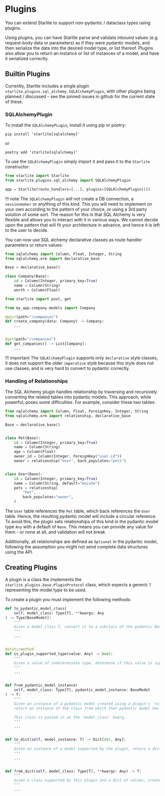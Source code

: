 # Plugins

You can extend Starlite to support non-pydantic / dataclass types using plugins.

Using plugins, you can have Starlite parse and validate inbound values (e.g. request-body data or parameters) as if they
were pydantic models, and then serialize the data into the desired model type, or list thereof. Plugins also allow you
to return an instance or list of instances of a model, and have it serialized correctly.

## Builtin Plugins

Currently, Starlite includes a single plugin `starlite.plugins.sql_alchemy.SQLAlchemyPlugin`, with other plugins being
planned / discussed - see the pinned issues in github for the current state of these.

### SQLAlchemyPlugin

To install the `SQLAlchemyPLugin`, install it using pip or poetry:

```shell
pip install 'starlite[sqlalchemy]'
```

or

```shell
poetry add 'starlite[sqlalchemy]'
```

To use the `SQLAlchemyPlugin` simply import it and pass it to the `Starlite` constructor:

```python title="my_app/main.py"
from starlite import Starlite
from starlite.plugins.sql_alchemy import SQLAlchemyPlugin

app = Starlite(route_handlers=[...], plugins=[SQLAlchemyPlugin()])
```

<!-- prettier-ignore -->
!!! note
    The `SQLAlchemyPlugin` _will not_ create a DB connection, a `sessionmaker` or anything of this kind. This
    you will need to implement on your own according to the pattern of your choice, or using a 3rd party solution of some
    sort. The reason for this is that SQL Alchemy is very flexible and allows you to interact with it in various ways.
    We cannot decide upon the pattern that will fit your architecture in advance, and hence it is left to the user to decide.

You can now use SQL alchemy declarative classes as route handler parameters or return values:

```python title="my_app/company/models/company.py"
from sqlalchemy import Column, Float, Integer, String
from sqlalchemy.orm import declarative_base

Base = declarative_base()

class Company(Base):
    id = Column(Integer, primary_key=True)
    name = Column(String)
    worth = Column(Float)
```

```python title="my_app/company/endpoints.py"
from starlite import post, get

from my_app.company.models import Company

@post(path="/companies")
def create_company(data: Company) -> Company:
    ...


@get(path="/companies")
def get_companies() -> List[Company]:
    ...
```

<!-- prettier-ignore -->
!!! important
    The `SQLAlchemyPlugin` supports only `declarative` style classes, it does not support the older `imperative` style
    because this style does not use classes, and is very hard to convert to pydantic correctly.

### Handling of Relationships

The SQL Alchemy plugin handles relationship by traversing and recursively converting the related tables into pydantic models.
This approach, while powerful, poses some difficulties. For example, consider these two tables:

```python
from sqlalchemy import Column, Float, ForeignKey, Integer, String
from sqlalchemy.orm import relationship, declarative_base

Base = declarative_base()


class Pet(Base):
    id = Column(Integer, primary_key=True)
    name = Column(String)
    age = Column(Float)
    owner_id = Column(Integer, ForeignKey("user.id"))
    owner = relationship("User", back_populates="pets")


class User(Base):
    id = Column(Integer, primary_key=True)
    name = Column(String, default="moishe")
    pets = relationship(
        "Pet",
        back_populates="owner",
    )
```

The `User` table references the `Pet` table, which back references the `User` table. Hence, the resulting pydantic model
will include a circular reference. To avoid this, the plugin sets relationships of this kind in the pydantic model type
`Any` with a default of `None`. This means you can provide any value for them - or none at all, and validation will not break.

Additionally, all relationships are defined as `Optional` in the pydantic model, following the assumption you might not
send complete data structures using the API.

## Creating Plugins

A plugin is a class the implements the `starlite.plugins.base.PluginProtocol` class, which expects a generic `T`
representing the model type to be used.

To create a plugin you must implement the following methods:

```python
def to_pydantic_model_class(
    self, model_class: Type[T], **kwargs: Any
) -> Type[BaseModel]:
    """
    Given a model_class T, convert it to a subclass of the pydantic BaseModel
    """
    ...


@staticmethod
def is_plugin_supported_type(value: Any) -> bool:
    """
    Given a value of indeterminate type, determine if this value is supported by the plugin by returning a bool.
    """
    ...


def from_pydantic_model_instance(
    self, model_class: Type[T], pydantic_model_instance: BaseModel
) -> T:
    """
    Given an instance of a pydantic model created using a plugin's 'to_pydantic_model_class',
    return an instance of the class from which that pydantic model has been created.

    This class is passed in as the 'model_class' kwarg.
    """
    ...


def to_dict(self, model_instance: T) -> Dict[str, Any]:
    """
    Given an instance of a model supported by the plugin, return a dictionary of serializable values.
    """
    ...


def from_dict(self, model_class: Type[T], **kwargs: Any) -> T:
    """
    Given a class supported by this plugin and a dict of values, create an instance of the class
    """
    ...
```
